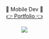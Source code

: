 <p align="center">
  🔅 Mobile Dev 🔅 <br />
 <a href="https://portfolio-smoky-nu-47.vercel.app/" > 👉 Portfolio 👈 </a> 
</p>

<div align="center">
 <a href="https://www.linkedin.com/in/bruno-aiolfi-6a75b1203/" target="_blank">
  <img src="https://img.shields.io/badge/LinkedIn-0077B5?style=for-the-badge&logo=linkedin&logoColor=white" target="_blank">
 </a> 
</div>
